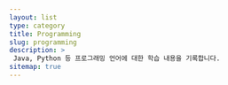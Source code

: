 ```yaml
---
layout: list
type: category
title: Programming
slug: programming
description: >
 Java, Python 등 프로그래밍 언어에 대한 학습 내용을 기록합니다.
sitemap: true
---
```

